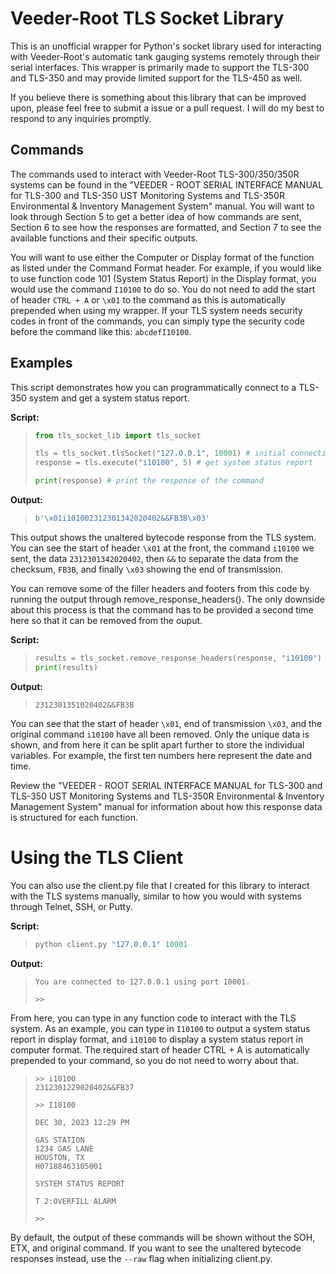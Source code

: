 # Veeder-Root TLS Socket Library

This is an unofficial wrapper for Python's socket library used for interacting with Veeder-Root's automatic tank gauging systems remotely through their serial interfaces. This wrapper is primarily made to support the TLS-300 and TLS-350 and may provide limited support for the TLS-450 as well.

If you believe there is something about this library that can be improved upon, please feel free to submit a issue or a pull request. I will do my best to respond to any inquiries promptly.

## Commands

The commands used to interact with Veeder-Root TLS-300/350/350R systems can be found in the "VEEDER - ROOT SERIAL INTERFACE MANUAL for TLS-300 and TLS-350 UST Monitoring Systems and TLS-350R Environmental & Inventory Management System" manual. You will want to look through Section 5 to get a better idea of how commands are sent, Section 6 to see how the responses are formatted, and Section 7 to see the available functions and their specific outputs.

You will want to use either the Computer or Display format of the function as listed under the Command Format header. For example, if you would like to use function code 101 (System Status Report) in the Display format, you would use the command ``I10100`` to do so. You do not need to add the start of header ``CTRL + A`` or ``\x01`` to the command as this is automatically prepended when using my wrapper. If your TLS system needs security codes in front of the commands, you can simply type the security code before the command like this: ``abcdefI10100``.

## Examples

This script demonstrates how you can programmatically connect to a TLS-350 system and get a system status report.

**Script:**

>```python
> from tls_socket_lib import tls_socket
>
> tls = tls_socket.tlsSocket("127.0.0.1", 10001) # initial connection
> response = tls.execute("i10100", 5) # get system status report
> 
> print(response) # print the response of the command
>```

**Output:**

>```python
> b'\x01i101002312301342020402&&FB3B\x03'
>```

This output shows the unaltered bytecode response from the TLS system. You can see the start of header ``\x01`` at the front, the command ``i10100`` we sent, the data ``2312301342020402``, then ``&&`` to separate the data from the checksum, ``FB3B``, and finally ``\x03`` showing the end of transmission.

You can remove some of the filler headers and footers from this code by running the output through remove_response_headers(). The only downside about this process is that the command has to be provided a second time here so that it can be removed from the ouput.

**Script:**

>```python
> results = tls_socket.remove_response_headers(response, "i10100")
> print(results)
>```

**Output:**

>```
> 2312301351020402&&FB3B
>```

You can see that the start of header ``\x01``, end of transmission ``\x03``, and the original command ``i10100`` have all been removed. Only the unique data is shown, and from here it can be split apart further to store the individual variables. For example, the first ten numbers here represent the date and time.

Review the "VEEDER - ROOT SERIAL INTERFACE MANUAL for TLS-300 and TLS-350 UST Monitoring Systems and TLS-350R Environmental & Inventory Management System" manual for information about how this response data is structured for each function.

# Using the TLS Client

You can also use the client.py file that I created for this library to interact with the TLS systems manually, similar to how you would with systems through Telnet, SSH, or Putty.

**Script:**

>```python
> python client.py "127.0.0.1" 10001
>```

**Output:**

>```
> You are connected to 127.0.0.1 using port 10001.
>
> >>
>```

From here, you can type in any function code to interact with the TLS system. As an example, you can type in ``I10100`` to output a system status report in display format, and ``i10100`` to display a system status report in computer format. The required start of header CTRL + A is automatically prepended to your command, so you do not need to worry about that.

> ```
> >> i10100
> 2312301229020402&&FB37
>
> >> I10100 
>
> DEC 30, 2023 12:29 PM
>
> GAS STATION
> 1234 GAS LANE
> HOUSTON, TX
> H07188463105001
>
> SYSTEM STATUS REPORT
>
> T 2:OVERFILL ALARM
>
> >>
> ```

By default, the output of these commands will be shown without the SOH, ETX, and original command. If you want to see the unaltered bytecode responses instead, use the ``--raw`` flag when initializing client.py.
